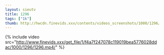 ```yaml
--- 
layout: sieutv
title: 1296
tags: ["1k"]
thumb: http://hwcdn.finevids.xxx/contents/videos_screenshots/1000/1296/preview.mp4.jpg
---
```

{% include video src="http://www.finevids.xxx/get_file/1/f4a7f247078c119019bea5776028ddac/1000/1296/1296.mp4/" %} 

